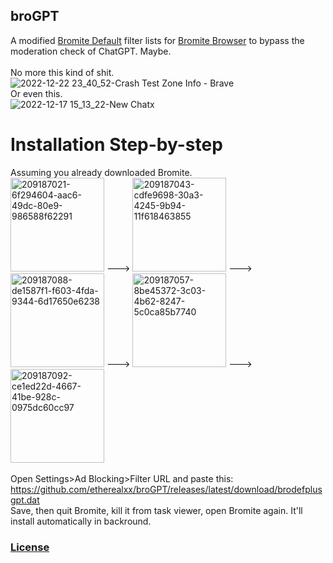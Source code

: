 ## broGPT
A modified [Bromite Default](https://github.com/bromite/filters) filter lists for [Bromite Browser](https://www.bromite.org/) to bypass the moderation check of ChatGPT. Maybe.<br/><br/>
No more this kind of shit.<br/>
![2022-12-22 23_40_52-Crash Test Zone Info - Brave](https://user-images.githubusercontent.com/64251396/209183273-71317961-5bc6-4baa-9383-12559ef60de9.jpg) <br/>
Or even this.<br/>
![2022-12-17 15_13_22-New Chatx](https://user-images.githubusercontent.com/64251396/209183310-4c3c37c3-3acf-4e8b-9625-afc2e8f4190f.jpg)

# Installation Step-by-step
Assuming you already downloaded Bromite.<br/>
<img src="https://user-images.githubusercontent.com/64251396/209187021-6f294604-aac6-49dc-80e9-986588f62291.jpg" alt="209187021-6f294604-aac6-49dc-80e9-986588f62291" width="150"/>
--->
<img src="https://user-images.githubusercontent.com/64251396/209187043-cdfe9698-30a3-4245-9b94-11f618463855.jpg" alt="209187043-cdfe9698-30a3-4245-9b94-11f618463855" width="150"/>
--->
<img src="https://user-images.githubusercontent.com/64251396/209187088-de1587f1-f603-4fda-9344-6d17650e6238.jpg" alt="209187088-de1587f1-f603-4fda-9344-6d17650e6238" width="150"/>
--->
<img src="https://user-images.githubusercontent.com/64251396/209187057-8be45372-3c03-4b62-8247-5c0ca85b7740.jpg" alt="209187057-8be45372-3c03-4b62-8247-5c0ca85b7740" width="150"/>
--->
<img src="https://user-images.githubusercontent.com/64251396/209187092-ce1ed22d-4667-41be-928c-0975dc60cc97.jpg" alt="209187092-ce1ed22d-4667-41be-928c-0975dc60cc97" width="150"/><br/>
<br/>
Open Settings>Ad Blocking>Filter URL and paste this: https://github.com/etherealxx/broGPT/releases/latest/download/brodefplusgpt.dat
<br/>
Save, then quit Bromite, kill it from task viewer, open Bromite again. It'll install automatically in backround.

### [License](LICENSE)
